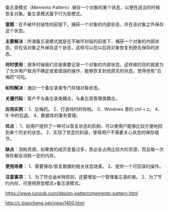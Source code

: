 备忘录模式（Memento Pattern）保存一个对象的某个状态，以便在适当的时候恢复对象。备忘录模式属于行为型模式。

**意图**：在不破坏封装性的前提下，捕获一个对象的内部状态，并在该对象之外保存这个状态。

**主要解决**：所谓备忘录模式就是在不破坏封装的前提下，捕获一个对象的内部状态，并在该对象之外保存这个状态，这样可以在以后将对象恢复到原先保存的状态。

**何时使用**：很多时候我们总是需要记录一个对象的内部状态，这样做的目的就是为了允许用户取消不确定或者错误的操作，能够恢复到他原先的状态，使得他有"后悔药"可吃。

**如何解决**：通过一个备忘录类专门存储对象状态。

**关键代码**：客户不与备忘录类耦合，与备忘录管理类耦合。

**应用实例**： 1、后悔药。 2、打游戏时的存档。 3、Windows 里的 ctri + z。 4、IE 中的后退。 4、数据库的事务管理。

**优点**： 1、给用户提供了一种可以恢复状态的机制，可以使用户能够比较方便地回到某个历史的状态。 2、实现了信息的封装，使得用户不需要关心状态的保存细节。

**缺点**：消耗资源。如果类的成员变量过多，势必会占用比较大的资源，而且每一次保存都会消耗一定的内存。

**使用场景**： 1、需要保存/恢复数据的相关状态场景。 2、提供一个可回滚的操作。

**注意事项**： 1、为了符合迪米特原则，还要增加一个管理备忘录的类。 2、为了节约内存，可使用原型模式+备忘录模式。

https://www.runoob.com/design-pattern/memento-pattern.html

http://c.biancheng.net/view/1400.html

